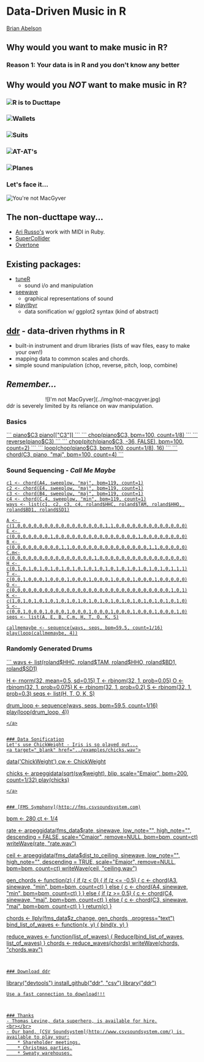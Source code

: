 # Data-Driven Music in R
[Brian Abelson](http://brianabelson.com)



## Why would you want to make music in R?


### Reason 1: Your data is in R and you don't know any better



## Why would you _NOT_ want to make music in R?


### ![R is to Ducttape](../img/duct-tape-r.jpg)


### ![Wallets](../img/duct-tape-wallet.jpg)


### ![Suits](../img/duct-tape-suit.jpg)


### ![AT-AT's](../img/duct-tape-at-at.jpg)


### ![Planes](../img/duct-tape-plane.jpg)


### Let's face it...
![You're not MacGyver](../img/not-macgyver.jpg)


## The non-ducttape way...
- [Ari Russo's](http://www.github.com/arirusso) work with MIDI in Ruby.
- [SuperCollider](http://supercollider.sourceforge.net/)
- [Overtone](http://overtone.github.io/)



## Existing packages:
* [tuneR](http://cran.at.r-project.org/web/packages/tuneR/index.html)
    - sound i/o and manipulation
* [seewave](http://rug.mnhn.fr/seewave/)
    - graphical representations of sound
* [playitbyr](http://playitbyr.org/)
    - data sonification w/ ggplot2 syntax (kind of abstract)



## [ddr](http://github.com/abelsonlive/ddr) - data-driven rhythms in R
- built-in instrument and drum libraries (lists of wav files, easy to make your own!)
- mapping data to common scales and chords.
- simple sound manipulation (chop, reverse, pitch, loop, combine)


## _Remember..._
<center>![I'm not MacGyver](../img/not-macgyver.jpg)</center>
ddr is severely limited by its reliance on wav manipulation.



### Basics
<a target="_blank" href="../examples/pianoC3.wav">
```
piano$C3
piano[["C3"]]
```
</a>
<a target="_blank" href="../examples/pianoC3chopped.wav">
```
chop(piano$C3, bpm=100, count=1/8)
```
</a>
<a target="_blank" href="../examples/pianoC3rev.wav">
```
reverse(piano$C3)
```
</a>
<a target="_blank" href="../examples/pianoC3pitched.wav">
```
chop(pitch(piano$C3, -36, FALSE), bpm=100, count=2)
```
</a>
<a target="_blank" href="../examples/pianoC3choppedlooped.wav">
```
loop(chop(piano$C3, bpm=100, count=1/8), 16)
```
</a>
<a target="_blank" href="../examples/pianoC3chord.wav">
```
chord(C3, piano, "maj", bpm=100, count=4)
```
</a>


### Sound Sequencing - _Call Me Maybe_
<a target="_blank" href="../examples/callmemaybe.wav">

```
c1 <- chord(A4, sweeplow, "maj", bpm=119, count=1)
c2 <- chord(E4, sweeplow, "maj", bpm=119, count=1)
c3 <- chord(B4, sweeplow, "maj", bpm=119, count=1)
c4 <- chord(C.4, sweeplow, "min", bpm=119, count=1)
wavs <- list(c1, c2, c3, c4, roland$HHC, roland$TAM, roland$HHO, roland$BD1, roland$SD1)

A <- c(1,0,0,0,0,0,0,0,0,0,0,0,0,0,0,0,0,1,1,0,0,0,0,0,0,0,0,0,0,0,0,0)
E <- c(0,0,0,0,0,0,0,1,0,0,0,0,0,0,0,0,0,0,0,0,0,0,0,1,0,0,0,0,0,0,0,0)
B <- c(0,0,0,0,0,0,0,0,0,1,1,0,0,0,0,0,0,0,0,0,0,0,0,0,0,1,1,0,0,0,0,0)
C.m<-c(0,0,0,0,0,0,0,0,0,0,0,0,0,0,0,1,0,0,0,0,0,0,0,0,0,0,0,0,0,0,0,0)
H <- c(0,1,0,1,0,1,0,1,0,1,0,1,0,1,0,1,0,1,0,1,0,1,0,1,0,1,0,1,0,1,1,1)
T <- c(0,0,1,0,0,0,1,0,0,0,1,0,0,0,1,0,0,0,1,0,0,0,1,0,0,0,1,0,0,0,0,0)
O <- c(0,0,0,0,0,0,0,0,0,0,0,0,0,0,0,0,0,0,0,0,0,0,0,0,0,0,0,0,0,1,0,1)
K <- c(1,0,1,0,1,0,1,0,1,0,1,0,1,0,1,0,1,0,1,0,1,0,1,0,1,0,1,0,1,0,1,0)
S <- c(0,0,1,0,0,0,1,0,0,0,1,0,0,0,1,0,0,0,1,0,0,0,1,0,0,0,1,0,0,0,1,0)
seqs <- list(A, E, B, C.m, H, T, O, K, S)

callmemaybe <- sequence(wavs, seqs, bpm=59.5, count=1/16)
play(loop(callmemaybe, 4))

```
</a>


### Randomly Generated Drums
<a target="_blank" href="../examples/randomdrumloop.wav">
```
wavs <- list(roland$HHC, roland$TAM, roland$HHO, roland$BD1, roland$SD1)

H <- rnorm(32, mean=0.5, sd=0.15)
T <- rbinom(32, 1, prob=0.05)
O <- rbinom(32, 1, prob=0.075)
K <- rbinom(32, 1, prob=0.2)
S <- rbinom(32, 1, prob=0.3)
seqs <- list(H, T, O, K, S)

drum_loop <- sequence(wavs, seqs, bpm=59.5, count=1/16)
play(loop(drum_loop, 4))
```
</a>


### Data Sonification
Let's use ChickWeight - Iris is so played out...
<a target="_blank" href="../examples/chicks.wav">
```
data('ChickWeight')
cw <- ChickWeight

chicks <- arpeggidata(sqrt(sw$weight),
                      blip,
                      scale="Emajor",
                      bpm=200,
                      count=1/32)
play(chicks)
```
</a>


### [FMS Symphony](http://fms.csvsoundsystem.com)
```
bpm <- 280
ct <- 1/4

rate <- arpeggidata(fms_data$rate,
            sinewave,
            low_note="",
            high_note="",
            descending = FALSE,
            scale="Cmajor",
            remove=NULL,
            bpm=bpm,
            count=ct)
writeWave(rate, "rate.wav")

ceil <- arpeggidata(fms_data$dist_to_ceiling,
            sinewave,
            low_note="",
            high_note="",
            descending = TRUE,
            scale="Emajor",
            remove=NULL,
            bpm=bpm,
            count=ct)
writeWave(ceil, "ceiling.wav")

gen_chords <- function(z) {
    if (z < 0) {
        if (z <= -0.5) {
            c <- chord(A3, sinewave,
                       "min", bpm=bpm,
                       count=ct)
        } else {
            c <- chord(A4, sinewave,
                       "min", bpm=bpm,
                       count=ct)
        }
    } else {
        if (z >= 0.5) {
            c <- chord(C4, sinewave,
                       "maj", bpm=bpm,
                       count=ct)
        } else {
            c <- chord(C3, sinewave,
                       "maj", bpm=bpm,
                       count=ct)
        }
    }
    return(c)
}

chords <- llply(fms_data$z_change, gen_chords, .progress="text")
bind_list_of_waves <- function(x, y) {
    bind(x, y)
}

reduce_waves <- function(list_of_waves) {
    Reduce(bind_list_of_waves, list_of_waves)
}
chords <- reduce_waves(chords)
writeWave(chords, "chords.wav")
```


### Download ddr
```
library("devtools")
install_github("ddr", "csv")
library("ddr")
```
Use a fast connection to download!!!



### Thanks
- Thomas Levine, data superhero, is available for hire.
<br></br>
- Our band, [CSV Soundsystem](http://www.csvsoundsystem.com/) is available to play your:
    * Shareholder meetings.
    * Christmas parties.
    * Sweaty warehouses.

